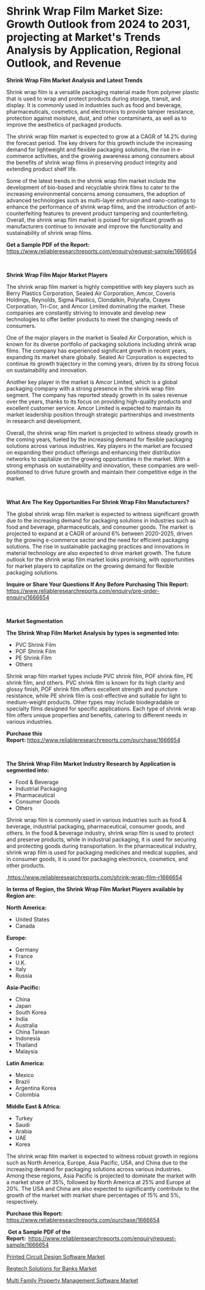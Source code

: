 <p><h1>Shrink Wrap Film Market Size: Growth Outlook from 2024 to 2031, projecting at Market's Trends Analysis by Application, Regional Outlook, and Revenue</h1></p><p><strong>Shrink Wrap Film Market Analysis and Latest Trends</strong></p>
<p><p>Shrink wrap film is a versatile packaging material made from polymer plastic that is used to wrap and protect products during storage, transit, and display. It is commonly used in industries such as food and beverage, pharmaceuticals, cosmetics, and electronics to provide tamper resistance, protection against moisture, dust, and other contaminants, as well as to improve the aesthetics of packaged products.</p><p>The shrink wrap film market is expected to grow at a CAGR of 14.2% during the forecast period. The key drivers for this growth include the increasing demand for lightweight and flexible packaging solutions, the rise in e-commerce activities, and the growing awareness among consumers about the benefits of shrink wrap films in preserving product integrity and extending product shelf life.</p><p>Some of the latest trends in the shrink wrap film market include the development of bio-based and recyclable shrink films to cater to the increasing environmental concerns among consumers, the adoption of advanced technologies such as multi-layer extrusion and nano-coatings to enhance the performance of shrink wrap films, and the introduction of anti-counterfeiting features to prevent product tampering and counterfeiting. Overall, the shrink wrap film market is poised for significant growth as manufacturers continue to innovate and improve the functionality and sustainability of shrink wrap films.</p></p>
<p><strong>Get a Sample PDF of the Report:&nbsp;</strong> <a href="https://www.reliableresearchreports.com/enquiry/request-sample/1666654">https://www.reliableresearchreports.com/enquiry/request-sample/1666654</a></p>
<p>&nbsp;</p>
<p><strong>Shrink Wrap Film Major Market Players</strong></p>
<p><p>The shrink wrap film market is highly competitive with key players such as Berry Plastics Corporation, Sealed Air Corporation, Amcor, Coveris Holdings, Reynolds, Sigma Plastics, Clondalkin, Polyrafia, Crayex Corporation, Tri-Cor, and Amcor Limited dominating the market. These companies are constantly striving to innovate and develop new technologies to offer better products to meet the changing needs of consumers.</p><p>One of the major players in the market is Sealed Air Corporation, which is known for its diverse portfolio of packaging solutions including shrink wrap films. The company has experienced significant growth in recent years, expanding its market share globally. Sealed Air Corporation is expected to continue its growth trajectory in the coming years, driven by its strong focus on sustainability and innovation.</p><p>Another key player in the market is Amcor Limited, which is a global packaging company with a strong presence in the shrink wrap film segment. The company has reported steady growth in its sales revenue over the years, thanks to its focus on providing high-quality products and excellent customer service. Amcor Limited is expected to maintain its market leadership position through strategic partnerships and investments in research and development.</p><p>Overall, the shrink wrap film market is projected to witness steady growth in the coming years, fueled by the increasing demand for flexible packaging solutions across various industries. Key players in the market are focused on expanding their product offerings and enhancing their distribution networks to capitalize on the growing opportunities in the market. With a strong emphasis on sustainability and innovation, these companies are well-positioned to drive future growth and maintain their competitive edge in the market.</p></p>
<p>&nbsp;</p>
<p><strong>What Are The Key Opportunities For Shrink Wrap Film Manufacturers?</strong></p>
<p><p>The global shrink wrap film market is expected to witness significant growth due to the increasing demand for packaging solutions in industries such as food and beverage, pharmaceuticals, and consumer goods. The market is projected to expand at a CAGR of around 6% between 2020-2025, driven by the growing e-commerce sector and the need for efficient packaging solutions. The rise in sustainable packaging practices and innovations in material technology are also expected to drive market growth. The future outlook for the shrink wrap film market looks promising, with opportunities for market players to capitalize on the growing demand for flexible packaging solutions.</p></p>
<p><strong>Inquire or Share Your Questions If Any Before Purchasing This Report:</strong> <a href="https://www.reliableresearchreports.com/enquiry/pre-order-enquiry/1666654">https://www.reliableresearchreports.com/enquiry/pre-order-enquiry/1666654</a></p>
<p>&nbsp;</p>
<p><strong>Market Segmentation</strong></p>
<p><strong>The Shrink Wrap Film Market Analysis by types is segmented into:</strong></p>
<p><ul><li>PVC Shrink Film</li><li>POF Shrink Film</li><li>PE Shrink Film</li><li>Others</li></ul></p>
<p><p>Shrink wrap film market types include PVC shrink film, POF shrink film, PE shrink film, and others. PVC shrink film is known for its high clarity and glossy finish, POF shrink film offers excellent strength and puncture resistance, while PE shrink film is cost-effective and suitable for light to medium-weight products. Other types may include biodegradable or specialty films designed for specific applications. Each type of shrink wrap film offers unique properties and benefits, catering to different needs in various industries.</p></p>
<p><strong>Purchase this Report:&nbsp;</strong><a href="https://www.reliableresearchreports.com/purchase/1666654">https://www.reliableresearchreports.com/purchase/1666654</a></p>
<p>&nbsp;</p>
<p><strong>The Shrink Wrap Film Market Industry Research by Application is segmented into:</strong></p>
<p><ul><li>Food & Beverage</li><li>Industrial Packaging</li><li>Pharmaceutical</li><li>Consumer Goods</li><li>Others</li></ul></p>
<p><p>Shrink wrap film is commonly used in various industries such as food & beverage, industrial packaging, pharmaceutical, consumer goods, and others. In the food & beverage industry, shrink wrap film is used to protect and preserve products, while in industrial packaging, it is used for securing and protecting goods during transportation. In the pharmaceutical industry, shrink wrap film is used for packaging medicines and medical supplies, and in consumer goods, it is used for packaging electronics, cosmetics, and other products.</p></p>
<p><a href="https://www.reliableresearchreports.com/shrink-wrap-film-r1666654">&nbsp;https://www.reliableresearchreports.com/shrink-wrap-film-r1666654</a></p>
<p><strong>In terms of Region, the Shrink Wrap Film Market Players available by Region are:</strong></p>
<p>
    <p> <strong> North America: </strong>
        <ul>
            <li>United States</li>
            <li>Canada</li>
        </ul>
        </p> 
    <p> <strong> Europe: </strong>
        <ul>
            <li>Germany</li>
            <li>France</li>
            <li>U.K.</li>
            <li>Italy</li>
            <li>Russia</li>
        </ul>
        </p> 
    <p> <strong> Asia-Pacific: </strong>
        <ul>
            <li>China</li>
            <li>Japan</li>
            <li>South Korea</li>
            <li>India</li>
            <li>Australia</li>
            <li>China Taiwan</li>
            <li>Indonesia</li>
            <li>Thailand</li>
            <li>Malaysia</li>
        </ul>
        </p> 
    <p> <strong> Latin America: </strong>
        <ul>
            <li>Mexico</li>
            <li>Brazil</li>
            <li>Argentina Korea</li>
            <li>Colombia</li>
        </ul>
        </p> 
    <p> <strong> Middle East & Africa: </strong>
        <ul>
            <li>Turkey</li>
            <li>Saudi</li>
            <li>Arabia</li>
            <li>UAE</li>
            <li>Korea</li>
        </ul>
    </p>
    </p>
<p><p>The shrink wrap film market is expected to witness robust growth in regions such as North America, Europe, Asia Pacific, USA, and China due to the increasing demand for packaging solutions across various industries. Among these regions, Asia Pacific is projected to dominate the market with a market share of 35%, followed by North America at 25% and Europe at 20%. The USA and China are also expected to significantly contribute to the growth of the market with market share percentages of 15% and 5%, respectively.</p></p>
<p><strong>Purchase this Report: </strong><a href="https://www.reliableresearchreports.com/purchase/1666654">https://www.reliableresearchreports.com/purchase/1666654</a></p>
<p>&nbsp;<strong>Get a Sample PDF of the Report:&nbsp;&nbsp;</strong><a href="https://www.reliableresearchreports.com/enquiry/request-sample/1666654">https://www.reliableresearchreports.com/enquiry/request-sample/1666654</a></p>
<p><strong></strong></p>
<p><p><a href="https://www.linkedin.com/pulse/printed-circuit-design-softwarenbspmarket-focuses-market-share-fbxpf">Printed Circuit Design Software Market</a></p><p><a href="https://www.linkedin.com/pulse/regtech-solutions-banks-market-competitive-analysis-trends-forecast-4t1ge">Regtech Solutions for Banks Market</a></p><p><a href="https://www.linkedin.com/pulse/multi-family-property-management-software-market-outlook-industry-xw2we">Multi Family Property Management Software Market</a></p></p>